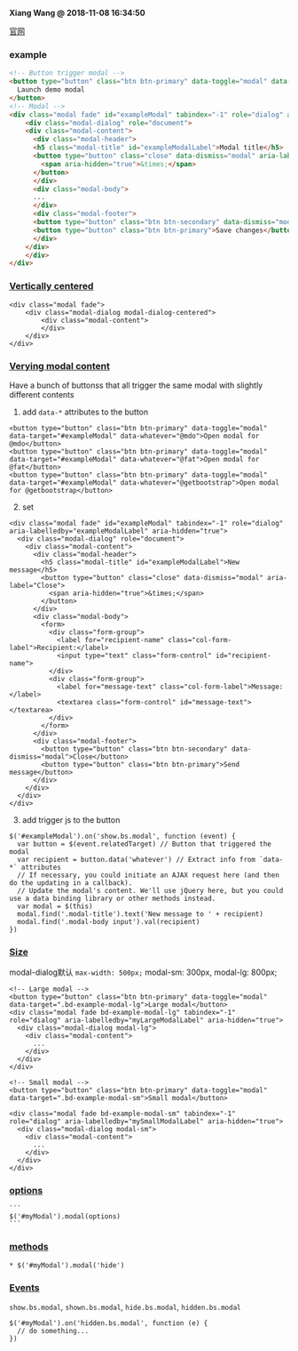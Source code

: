 **Xiang Wang @ 2018-11-08 16:34:50**

[官网](https://getbootstrap.com/docs/4.1/components/modal/)

### example
```html
<!-- Button trigger modal -->
<button type="button" class="btn btn-primary" data-toggle="modal" data-target="#exampleModal">
  Launch demo modal
</button>
<!-- Modal -->
<div class="modal fade" id="exampleModal" tabindex="-1" role="dialog" aria-labelledby="exampleModalLabel" aria-hidden="true">
    <div class="modal-dialog" role="document">
    <div class="modal-content">
      <div class="modal-header">
      <h5 class="modal-title" id="exampleModalLabel">Modal title</h5>
      <button type="button" class="close" data-dismiss="modal" aria-label="Close">
        <span aria-hidden="true">&times;</span>
      </button>
      </div>
      <div class="modal-body">
      ...
      </div>
      <div class="modal-footer">
      <button type="button" class="btn btn-secondary" data-dismiss="modal">Close</button>
      <button type="button" class="btn btn-primary">Save changes</button>
      </div>
    </div>
    </div>
</div>
```

### [Vertically centered](vertical-centered)
```
<div class="modal fade">
    <div class="modal-dialog modal-dialog-centered">
        <div class="modal-content">
        </div>
    </div>
</div>
```

### [Verying modal content](https://getbootstrap.com/docs/4.1/components/modal/#varying-modal-content)  
Have a bunch of buttonss that all trigger the same modal with slightly different contents
1. add `data-*` attributes to the button  
```
<button type="button" class="btn btn-primary" data-toggle="modal" data-target="#exampleModal" data-whatever="@mdo">Open modal for @mdo</button>
<button type="button" class="btn btn-primary" data-toggle="modal" data-target="#exampleModal" data-whatever="@fat">Open modal for @fat</button>
<button type="button" class="btn btn-primary" data-toggle="modal" data-target="#exampleModal" data-whatever="@getbootstrap">Open modal for @getbootstrap</button>
```

2. set  
``` 
<div class="modal fade" id="exampleModal" tabindex="-1" role="dialog" aria-labelledby="exampleModalLabel" aria-hidden="true">
  <div class="modal-dialog" role="document">
    <div class="modal-content">
      <div class="modal-header">
        <h5 class="modal-title" id="exampleModalLabel">New message</h5>
        <button type="button" class="close" data-dismiss="modal" aria-label="Close">
          <span aria-hidden="true">&times;</span>
        </button>
      </div>
      <div class="modal-body">
        <form>
          <div class="form-group">
            <label for="recipient-name" class="col-form-label">Recipient:</label>
            <input type="text" class="form-control" id="recipient-name">
          </div>
          <div class="form-group">
            <label for="message-text" class="col-form-label">Message:</label>
            <textarea class="form-control" id="message-text"></textarea>
          </div>
        </form>
      </div>
      <div class="modal-footer">
        <button type="button" class="btn btn-secondary" data-dismiss="modal">Close</button>
        <button type="button" class="btn btn-primary">Send message</button>
      </div>
    </div>
  </div>
</div>
```

3. add trigger js to the button  
```
$('#exampleModal').on('show.bs.modal', function (event) {
  var button = $(event.relatedTarget) // Button that triggered the modal
  var recipient = button.data('whatever') // Extract info from `data-*` attributes
  // If necessary, you could initiate an AJAX request here (and then do the updating in a callback).
  // Update the modal's content. We'll use jQuery here, but you could use a data binding library or other methods instead.
  var modal = $(this)
  modal.find('.modal-title').text('New message to ' + recipient)
  modal.find('.modal-body input').val(recipient)
})
```

### [Size][modal-size]
modal-dialog默认 `max-width: 500px;` modal-sm: 300px, modal-lg: 800px;
```
<!-- Large modal -->
<button type="button" class="btn btn-primary" data-toggle="modal" data-target=".bd-example-modal-lg">Large modal</button>
<div class="modal fade bd-example-modal-lg" tabindex="-1" role="dialog" aria-labelledby="myLargeModalLabel" aria-hidden="true">
  <div class="modal-dialog modal-lg">
    <div class="modal-content">
      ...
    </div>
  </div>
</div>

<!-- Small modal -->
<button type="button" class="btn btn-primary" data-toggle="modal" data-target=".bd-example-modal-sm">Small modal</button>

<div class="modal fade bd-example-modal-sm" tabindex="-1" role="dialog" aria-labelledby="mySmallModalLabel" aria-hidden="true">
  <div class="modal-dialog modal-sm">
    <div class="modal-content">
      ...
    </div>
  </div>
</div>
```

### [options](https://getbootstrap.com/docs/4.1/components/modal/#options)
    ```
    $('#myModal').modal(options)
    ```
### [methods](https://getbootstrap.com/docs/4.1/components/modal/#methods)
    * $('#myModal').modal('hide')

### [Events](https://getbootstrap.com/docs/4.1/components/modal/#events)
`show.bs.modal`, `shown.bs.modal`, `hide.bs.modal`, `hidden.bs.modal`
```
$('#myModal').on('hidden.bs.modal', function (e) {
  // do something...
})
```


[vertical-centered]: https://getbootstrap.com/docs/4.1/components/modal/#vertically-centered
[modal-size]: https://getbootstrap.com/docs/4.1/components/modal/#optional-sizes
